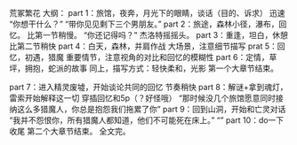 荒冢繁花
大纲：
part 1：旅馆，夜奔，月光下的眼睛，谈话（目的、诉求）
迅速
“你想干什么？”
“带你见见剩下三个男朋友。”
part 2：旅途，森林小径，瀑布，回忆。
比第一节稍慢。
“你还记得吗？”
杰洛特摇摇头。
part 3：重逢，坦白，休憩
比第二节稍快
part 4：白天，森林，并肩作战
大场景，注意细节描写
prat 5：回忆，初遇，猎魔
重要情节，注意视角的对比和回忆的模糊性
part 6：定情，草坪，拥抱，蛇派的故事
同上，描写方式：轻快柔和，光影
第一个大章节结束。

part 7：进入精灵废墟，开始谈论共同的回忆
节奏稍快
part 8：解谜+拿到魂灯，雷索开始解释这一切
穿插回忆和5p（？好怪哦）
“那时候没几个旅馆愿意同时接纳这么多猎魔人，你总是抱怨我们拖累了你”
part 9：回到山洞，开始和亡灵对话
“我并不怨恨你，所有猎魔人都知道，他们不可能死在床上。”
“”
part 10：do一下收尾
第二个大章节结束。
全文完。